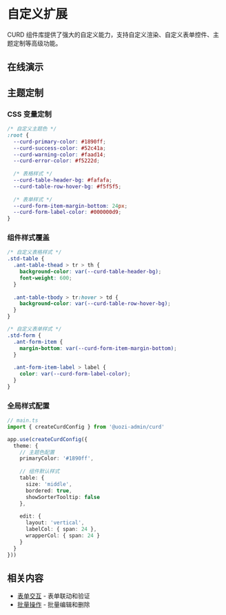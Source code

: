 # 自定义扩展

CURD 组件库提供了强大的自定义能力，支持自定义渲染、自定义表单控件、主题定制等高级功能。

## 在线演示

<demo
  vue="../demos/curd/advanced/customization/customization.vue"
  :vueFiles="[
    '../demos/curd/advanced/customization/CustomRender.vue',
    '../demos/curd/advanced/customization/CustomFormControl.vue',
    '../demos/curd/advanced/customization/DynamicForm.vue',
    '../demos/curd/advanced/customization/CustomRangeInput.vue',
  ]"
/>

## 主题定制

### CSS 变量定制

```css
/* 自定义主题色 */
:root {
  --curd-primary-color: #1890ff;
  --curd-success-color: #52c41a;
  --curd-warning-color: #faad14;
  --curd-error-color: #f5222d;
  
  /* 表格样式 */
  --curd-table-header-bg: #fafafa;
  --curd-table-row-hover-bg: #f5f5f5;
  
  /* 表单样式 */
  --curd-form-item-margin-bottom: 24px;
  --curd-form-label-color: #000000d9;
}
```

### 组件样式覆盖

```css
/* 自定义表格样式 */
.std-table {
  .ant-table-thead > tr > th {
    background-color: var(--curd-table-header-bg);
    font-weight: 600;
  }
  
  .ant-table-tbody > tr:hover > td {
    background-color: var(--curd-table-row-hover-bg);
  }
}

/* 自定义表单样式 */
.std-form {
  .ant-form-item {
    margin-bottom: var(--curd-form-item-margin-bottom);
  }
  
  .ant-form-item-label > label {
    color: var(--curd-form-label-color);
  }
}
```

### 全局样式配置

```ts
// main.ts
import { createCurdConfig } from '@uozi-admin/curd'

app.use(createCurdConfig({
  theme: {
    // 主题色配置
    primaryColor: '#1890ff',
    
    // 组件默认样式
    table: {
      size: 'middle',
      bordered: true,
      showSorterTooltip: false
    },
    
    edit: {
      layout: 'vertical',
      labelCol: { span: 24 },
      wrapperCol: { span: 24 }
    }
  }
}))
```

## 相关内容

- [表单交互](./form-interactions) - 表单联动和验证
- [批量操作](./batch-operations) - 批量编辑和删除